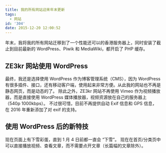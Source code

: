 ```yaml
---
title: 我的所有网站迎来年末更新
tags:
  - 网站
id: '304'
date: 2015-12-20 12:00:52
---
```


年末，我将我的所有网站迁移到了一个性能还可以的香港服务器上，同时安装了截止到目前最新的 WordPress、Piwik 和 MediaWiki，都开启了 PHP 缓存。

## ZE3kr 网站使用 WordPress

最终，我还是选择使用 WordPress 作为博客管理系统（CMS），因为 WordPress 有很多插件、接口，还有移动客户端，使用起来非常方便。从此我的网站也不再是静态网页，而是动态的了。 除此之外，ZE3kr 网站不再使用 Vimeo 作为视频播放器，而是直接使用 WordPress 媒体播放器，视频资源放在自己的服务器上（540p 1000kbps）。 不过很可惜，目前不再提供自动 Exif 信息和 GPS 信息，在 2016 年重新添加了对 exif 的支持。

## 使用 WordPress 后的新特技

现在页面上有下雪彩蛋，直到 1 月 4 日前都一直会 “下雪”。 现在在首页/分类页中可以直接播放视频、查看文章，而不需要点开文章（长篇幅的文章除外）。

